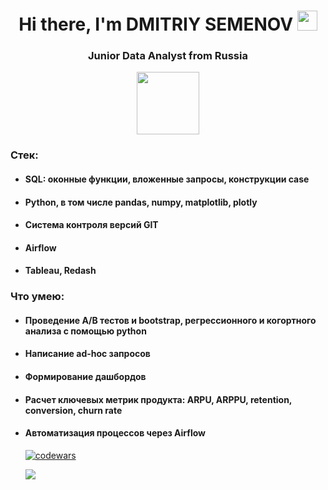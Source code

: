 <h1 align="center">Hi there, I'm DMITRIY SEMENOV
<img src="https://github.com/blackcater/blackcater/raw/main/images/Hi.gif" height="32"/></h1>
<h3 align="center">Junior Data Analyst from Russia</h3>
<div id="header" align="center">
  <img src="https://media.giphy.com/media/xT9C25UNTwfZuk85WP/giphy.gif" width="100"/>
</div>

<h3>Стек:</h3>
<ul>
<li><h4>SQL: оконные функции, вложенные запросы, конструкции case</h4>
<li><h4>Python, в том числе pandas, numpy, matplotlib, plotly</h4>
<li><h4>Система контроля версий GIT</h4>
<li><h4>Airflow</h4>
<li><h4>Tableau, Redash</h4>

</ul>
<h3>Что умею:</h3>
<ul>
<li><h4>Проведение А/В тестов и bootstrap, регрессионного и когортного анализа с помощью python</h4>
<li><h4>Написание ad-hoc запросов</h4>
<li><h4>Формирование дашбордов</h4>
<li><h4>Расчет ключевых метрик продукта: ARPU, ARPPU, retention, conversion, churn rate</h4>
<li><h4>Автоматизация процессов через Airflow</h4>

[![codewars](https://www.codewars.com/users/DimDolino/badges/large)](https://www.codewars.com/users/DimDolino) 

![](https://komarev.com/ghpvc/?username=DimDolino)
<!--
**DimDolino/DimDolino** is a ✨ _special_ ✨ repository because its `README.md` (this file) appears on your GitHub profile.

Here are some ideas to get you started:

- 🔭 I’m currently working on ...
- 🌱 I’m currently learning ...
- 👯 I’m looking to collaborate on ...
- 🤔 I’m looking for help with ...
- 💬 Ask me about ...
- 📫 How to reach me: ...
- 😄 Pronouns: ...
- ⚡ Fun fact: ...
-->

